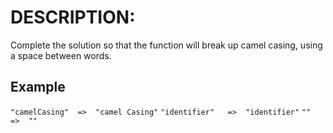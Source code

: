 # DESCRIPTION:
Complete the solution so that the function will break up camel casing, using a space between words.

## Example
`"camelCasing"  =>  "camel Casing"`
`"identifier"   =>  "identifier"`
`""             =>  ""`